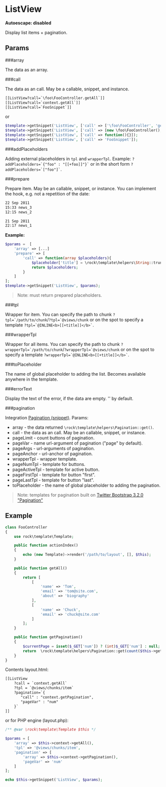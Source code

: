 ListView
====================
**Autoescape: disabled**

Display list items + pagination.

Params
--------------------

###array

The data as an array.

###call

The data as an call. May be a callable, snippet, and instance.

```html
[[ListView?call=`\foo\FooController.getAll`]]
[[ListView?call=`context.getAll`]]
[[ListView?call=`FooSnippet`]]
```
or

```php
$template->getSnippet('ListView', ['call' => ['\foo\FooController', 'getAll']]);
$template->getSnippet('ListView', ['call' => [new \foo\FooController(), 'getAll']]);
$template->getSnippet('ListView', ['call' => function(){}]);
$template->getSnippet('ListView', ['call' => 'FooSnippet']);
```

###addPlaceholders

Adding external placeholders in `tpl` and `wrapperTpl`. Example: ``` ?addPlaceholders=`{"foo" : "[[+foo]]"}` ``` or in the short form ``` ?addPlaceholders=`["foo"]` ```.

###prepare

Prepare item. May be an callable, snippet, or instance. You can implement the hook, e.g. not a repetition of the date:

```html
22 Sep 2011
15:33 news_3
12:15 news_2

21 Sep 2011
22:17 news_1
```

**Example:**

```php
$params =  [
    'array' => [...]
    'prepare' => [
        'call' => function(array $placeholders){
            $placeholder['title'] = \rock\template\helpers\String::truncateWords($placeholder['title'], 15);
            return $placeholders;
        }
    ]
];
$template->getSnippet('ListView', $params);
```
> Note: must return prepared placeholders.


###tpl

Wrapper for item. You can specify the path to chunk ```?tpl=`/path/to/chunk```/```?tpl=`@views/chunk``` or on the spot to specify a template ``` ?tpl=`@INLINE<b>[[+title]]</b>` ```.

###wrapperTpl

Wrapper for all items. You can specify the path to chunk ```?wrapperTpl=`/path/to/chunk```/```?wrapperTpl=`@views/chunk``` or on the spot to specify a template ``` ?wrapperTpl=`@INLINE<b>[[+title]]</b>` ```.

###toPlaceholder

The name of global placeholder to adding the list. Becomes available anywhere in the template.

###errorText

Display the text of the error, if the data are empty. '' by default.

###pagination

Integration [Pagination (snippet)](https://github.com/romeo7/rock-template/blob/master/docs/snippets/pagination.md).
Params:

 * array - the data returned `\rock\template\helpers\Pagination::get()`.
 * call - the data as an call. May be an callable, snippet, or instance.
 * pageLimit - count buttons of pagination.
 * pageVar - name url-argument of pagination ("page" by default).
 * pageArgs - url-arguments of pagination.
 * pageAnchor - url-anchor of pagination.
 * wrapperTpl - wrapper template.
 * pageNumTpl - template for buttons.
 * pageActiveTpl - template for active button.
 * pageFirstTpl - template for button "first".
 * pageLastTpl - template for button  "last".
 * toPlaceholder - the name of global placeholder to adding the pagination.

> Note: templates for pagination built on [Twitter Bootstrap 3.2.0 "Pagination"](http://getbootstrap.com/components/#pagination)

Example
-----------------

```php
class FooController
{
    use rock\template\Template;

    public function actionIndex()
    {
        echo (new Template)->render('/path/to/layout', [], $this);
    }

    public function getAll()
    {
        return [
            [
                'name' => 'Tom',
                'email' => 'tom@site.com',
                'about' => 'biography'
            ],
            [
                'name' => 'Chuck',
                'email' => 'chuck@site.com'
            ]
        ];
    }

    public function getPagination()
    {
        $currentPage = isset($_GET['num']) ? (int)$_GET['num'] : null;
        return  \rock\template\helpers\Pagination::get(count($this->getAll()), $currentPage);
    }
}
```

Contents layout.html:

```html
[[ListView
    ?call = `context.getAll`
    ?tpl = `@views/chunks/item`
    ?pagination=`{
       "call" : "context.getPagination",
       "pageVar" : "num"
    }`
]]
```

or for PHP engine (layout.php):

```php
/** @var \rock\template\Template $this */

$params = [
    'array' => $this->context->getAll(),
    'tpl' => '@views/chunks/item',
    'pagination' => [
        'array' => $this->context->getPagination(),
        'pageVar' => 'num'
    ]
];

echo $this->getSnippet('ListView', $params);
```